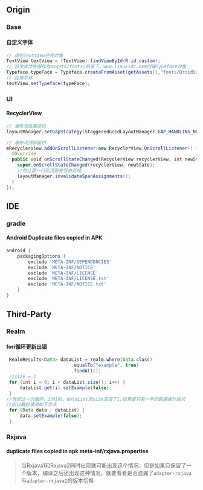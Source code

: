 ## Origin

### Base

#### 自定义字体

```java
// 得到TextView控件对象
TextView textView = (TextView) findViewById(R.id.custom);
// 将字体文件保存在assets/fonts/目录下，www.linuxidc.com创建Typeface对象
Typeface typeFace = Typeface.createFromAsset(getAssets(),"fonts/DroidSansThai.ttf");
// 应用字体
textView.setTypeface(typeFace);
```
### UI

#### RecyclerView

```java
// 瀑布流位置变化
layoutManager.setGapStrategy(StaggeredGridLayoutManager.GAP_HANDLING_NONE);

// 瀑布流顶部留白
mRecyclerView.addOnScrollListener(new RecyclerView.OnScrollListener() {
  @Override
  public void onScrollStateChanged(RecyclerView recyclerView, int newState) {
    super.onScrollStateChanged(recyclerView, newState);
    //防止第一行到顶部有空白区域
    layoutManager.invalidateSpanAssignments();
  }
});
```

## IDE

### gradle

#### Android Duplicate files copied in APK


```groovy
android {  
	packagingOptions {  
        exclude 'META-INF/DEPENDENCIES'  
        exclude 'META-INF/NOTICE'  
        exclude 'META-INF/LICENSE'  
        exclude 'META-INF/LICENSE.txt'  
        exclude 'META-INF/NOTICE.txt'  
    }  
}  
```

## Third-Party

### Realm

#### fori循环更新出错

```java
 RealmResults<Data> dataList = realm.where(Data.class)
                        .equalTo("example", true)
                        .findAll();
 //size = 2
 for (int i = 0; i < dataList.size(); i++) {
     dataList.get(i).setExample(false);
 }
//当经过一次循环，i为1时，dataList的size变成了1,结果是只有一半的数据操作成功
//所以最好使用如下方法
 for (Data data : dataList) {
     data.setExample(false);
 }
```

### Rxjava

#### duplicate files copied in apk meta-inf/rxjava.properties

> 当Rxjava1和Rxjava2同时出现就可能出现这个情况，但是如果只保留了一个版本，编译之后还出现这种情况，就要看看是否遗漏了`adapter-rxjava`与`adapter-rxjava2`的版本切换







